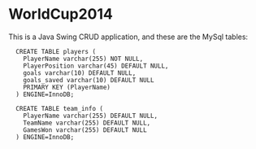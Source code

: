 WorldCup2014
============

This is a Java Swing CRUD application, and these are the MySql tables:


```
  CREATE TABLE players (
    PlayerName varchar(255) NOT NULL,
    PlayerPosition varchar(45) DEFAULT NULL,
    goals varchar(10) DEFAULT NULL,
    goals_saved varchar(10) DEFAULT NULL
    PRIMARY KEY (PlayerName)
  ) ENGINE=InnoDB;
```

```
  CREATE TABLE team_info (
    PlayerName varchar(255) DEFAULT NULL,
    TeamName varchar(255) DEFAULT NULL,
    GamesWon varchar(255) DEFAULT NULL
  ) ENGINE=InnoDB;
```
